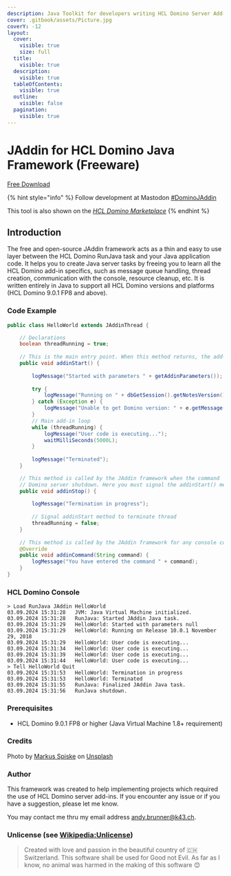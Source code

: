 ```yaml
---
description: Java Toolkit for developers writing HCL Domino Server Add-ins
cover: .gitbook/assets/Picture.jpg
coverY: -12
layout:
  cover:
    visible: true
    size: full
  title:
    visible: true
  description:
    visible: true
  tableOfContents:
    visible: true
  outline:
    visible: false
  pagination:
    visible: true
---
```


# JAddin for HCL Domino Java Framework (Freeware)

<a href="download/download.md" class="button primary">Free Download</a>

{% hint style="info" %}
Follow development at Mastodon [#DominoJAddin](https://swiss.social/tags/dominojaddin)

This tool is also shown on the [_HCL Domino Marketplace_](https://hclsofy.com/domino)
{% endhint %}

## Introduction

The free and open-source JAddin framework acts as a thin and easy to use layer between the HCL Domino RunJava task and your Java application code. It helps you to create Java server tasks by freeing you to learn all the HCL Domino add-in specifics, such as message queue handling, thread creation, communication with the console, resource cleanup, etc. It is written entirely in Java to support all HCL Domino versions and platforms (HCL Domino 9.0.1 FP8 and above).

### **Code Example**

```java
public class HelloWorld extends JAddinThread {

	// Declarations
	boolean threadRunning = true;
	
	// This is the main entry point. When this method returns, the add-in terminates.
	public void addinStart() {
		
		logMessage("Started with parameters " + getAddinParameters());
		
		try {
			logMessage("Running on " + dbGetSession().getNotesVersion());
		} catch (Exception e) {
			logMessage("Unable to get Domino version: " + e.getMessage());
		}
		// Main add-in loop
		while (threadRunning) {
			logMessage("User code is executing...");
			waitMilliSeconds(5000L);
		}
		
		logMessage("Terminated");
	}

	// This method is called by the JAddin framework when the command 'Quit' or 'Exit' is entered or during
	// Domino server shutdown. Here you must signal the addinStart() method to terminate itself and to perform any cleanup.
	public void addinStop() {
	
		logMessage("Termination in progress");
		
		// Signal addinStart method to terminate thread
		threadRunning = false;
	}
	
	// This method is called by the JAddin framework for any console command entered.
	@Override
	public void addinCommand(String command) {
		logMessage("You have entered the command " + command);
	}
}
```

### **HCL Domino Console**

```
> Load RunJava JAddin HelloWorld
03.09.2024 15:31:28   JVM: Java Virtual Machine initialized.
03.09.2024 15:31:28   RunJava: Started JAddin Java task.
03.09.2024 15:31:29   HelloWorld: Started with parameters null
03.09.2024 15:31:29   HelloWorld: Running on Release 10.0.1 November 29, 2018
03.09.2024 15:31:29   HelloWorld: User code is executing...
03.09.2024 15:31:34   HelloWorld: User code is executing...
03.09.2024 15:31:39   HelloWorld: User code is executing...
03.09.2024 15:31:44   HelloWorld: User code is executing...
> Tell HelloWorld Quit
03.09.2024 15:31:53   HelloWorld: Termination in progress
03.09.2024 15:31:53   HelloWorld: Terminated
03.09.2024 15:31:55   RunJava: Finalized JAddin Java task.
03.09.2024 15:31:56   RunJava shutdown.
```

### **Prerequisites**

* HCL Domino 9.0.1 FP8 or higher (Java Virtual Machine 1.8+ requirement)

### Credits

Photo by [Markus Spiske](https://unsplash.com/ja/@markusspiske?utm_source=unsplash\&utm_medium=referral\&utm_content=creditCopyText) on [Unsplash](https://unsplash.com/de/s/fotos/java-programming?utm_source=unsplash\&utm_medium=referral\&utm_content=creditCopyText)

### **Author**

This framework was created to help implementing projects which required the use of HCL Domino server add-ins. If you encounter any issue or if you have a suggestion, please let me know.

You may contact me thru my email address [andy.brunner@k43.ch](mailto:andy.brunner@k43.ch).

### **Unlicense (see** [**Wikipedia:Unlicense**](https://en.wikipedia.org/wiki/Unlicense)**)**

> Created with love and passion in the beautiful country of 🇨🇭 Switzerland. This software shall be used for Good not Evil. As far as I know, no animal was harmed in the making of this software 😊
